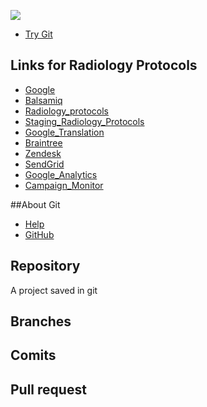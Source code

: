 <img src="http://content.screencast.com/users/MichaelLyon/folders/Jing/media/abbc9871-dcaf-4483-91a0-cf3f434a72fb/2013-09-30_1027.png"></img>

* [Try Git](http://try.github.io/levels/1/challenges/1)

## Links for Radiology Protocols

* [Google](http://google.com/) 
* [Balsamiq](http://Balsamiq.com)
* [Radiology_protocols](https://RadiologyProtocols.com)
* [Staging_Radiology_Protocols](http://Staging.radiologyprotocols.com)
* [Google_Translation](http://translate.google.com/)
* [Braintree](https://braintreegateway.com/)
* [Zendesk](http://help.radiologyprotocols.com/)
* [SendGrid](http://sendgrid.com/)
* [Google_Analytics](http://Google.com/analytics)
* [Campaign_Monitor](https://cramerdev.createsend.com/login.aspx)

##About Git
* [Help](https://help.github.com/)
* [GitHub](http://github.com/)



## Repository

A project saved in git

## Branches

## Comits

## Pull request
